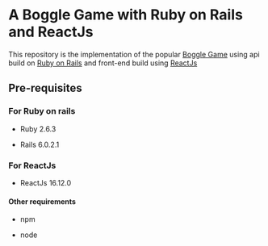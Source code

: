 

# A Boggle Game with Ruby on Rails and ReactJs

This repository is the implementation of the popular [Boggle Game](https://en.wikipedia.org/wiki/Boggle) using api build on [Ruby on Rails](https://rubyonrails.org/) and front-end build using [ReactJs](https://reactjs.org/)


## Pre-requisites

### For Ruby on rails

  - Ruby 2.6.3

  - Rails 6.0.2.1

### For ReactJs

  - ReactJs 16.12.0
  
 #### Other requirements
  - npm
  
  - node
  
